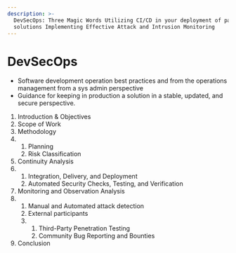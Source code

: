 ```yaml
---
description: >-
  DevSecOps: Three Magic Words Utilizing CI/CD in your deployment of packaged
  solutions Implementing Effective Attack and Intrusion Monitoring
---
```


# DevSecOps

* Software development operation best practices and from the operations management from a sys admin perspective
* Guidance for keeping in production a solution in a stable, updated, and secure perspective.

1. Introduction & Objectives
2. Scope of Work
3. Methodology
4.
   1. Planning
   2. Risk Classification
5. Continuity Analysis
6.
   1. Integration, Delivery, and Deployment
   2. Automated Security Checks, Testing, and Verification
7. Monitoring and Observation Analysis
8.
   1. Manual and Automated attack detection
   2. External participants
   3.
      1. Third-Party Penetration Testing
      2. Community Bug Reporting and Bounties
9. Conclusion
